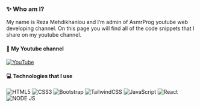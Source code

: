 ### ✨ Who am I?
My name is Reza Mehdikhanlou and I’m admin of AsmrProg youtube web developing channel. On this page you will find all of the code snippets that I share on my youtube channel.

#### 🔗 My Youtube channel
[![YouTube](./assets/youtube.svg)](https://www.youtube.com/channel/UCHaTfEKNEsaq4t_BtXkBkdw)

#### 💻 Technologies that I use
![HTML5](./assets/html.svg) ![CSS3](./assets/css.svg) ![Bootstrap](./assets/bootstrap.svg) ![TailwindCSS](./assets/tailwind.svg) ![JavaScript](./assets/javascript.svg) ![React](./assets/react.svg) ![NODE JS](./assets/react.svg)
